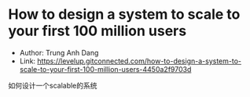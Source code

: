# How to design a system to scale to your first 100 million users

* Author: Trung Anh Dang
* Link: https://levelup.gitconnected.com/how-to-design-a-system-to-scale-to-your-first-100-million-users-4450a2f9703d

如何设计一个scalable的系统
